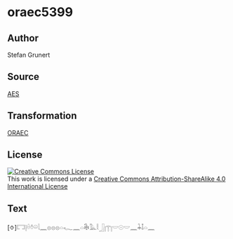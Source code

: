 # oraec5399

## Author

Stefan Grunert

## Source

[AES](https://github.com/simondschweitzer/aes)

## Transformation

[ORAEC](https://oraec.github.io/)

## License

<a rel="license" href="http://creativecommons.org/licenses/by-sa/4.0/"><img alt="Creative Commons License" style="border-width:0" src="https://i.creativecommons.org/l/by-sa/4.0/88x31.png" /></a><br />This work is licensed under a <a rel="license" href="http://creativecommons.org/licenses/by-sa/4.0/">Creative Commons Attribution-ShareAlike 4.0 International License</a>

## Text

[⯑]𓉐𓊤𓏐𓏊𓏖𓇋𓈖𓊖𓊖𓊖𓏏𓆑𓈖𓏏𓇗𓅓𓎛𓃀𓉲𓎟𓇳𓎟𓈖𓇓𓄤𓏏𓈖<br>
